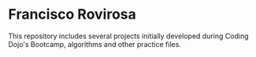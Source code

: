 # Francisco Rovirosa

This repository includes several projects initially developed during Coding Dojo's Bootcamp, algorithms and other practice files.
